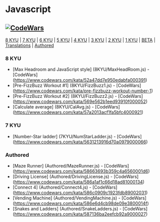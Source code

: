 # Javascript
## [![CodeWars](https://www.codewars.com/users/adrian.eyre/badges/large)](https://www.codewars.com/users/adrian.eyre "My Honor Badge") #

[8 KYU](#8KYU) | [7 KYU](#7KYU) | [6 KYU](#6KYU) | [5 KYU](#5KYU) | [4 KYU](#4KYU) | [3 KYU](#3KYU) | [2 KYU](#2KYU) | [1 KYU](#1KYU) | [BETA](#BETA) | [Translations](#TRAN) | [Authored](#AUTH)

### <a name="8KYU">8 KYU</a>
* [Max Headroom and JavaScript style] (8KYU/MaxHeadRoom.js) - [CodeWars] (https://www.codewars.com/kata/52a47dd7e950edabfa000391)
* [Pre-FizzBuzz Workout #1] (8KYU/FizzBuzz1.js) - [CodeWars] (https://www.codewars.com/kata/pre-fizzbuzz-workout-number-1)
* [Pre-FizzBuzz Workout #2] (8KYU/FizzBuzz2.js) - [CodeWars] (https://www.codewars.com/kata/569e562b1eed93910f000052)
* [Calculate average] (8KYU/CalAvg.js) - [CodeWars] (https://www.codewars.com/kata/57a2013acf1fa5bfc4000921)

### <a name="7KYU">7 KYU</a>
* [Number-Star ladder] (7KYU/NumStarLadder.js) - [CodeWars] (https://www.codewars.com/kata/5631213916d70a0979000066)

### <a name="AUTH">Authored</a>
* [Maze Runner] (Authored/MazeRunner.js) - [CodeWars] (https://www.codewars.com/kata/58663693b359c4a6560001d6)
* [Driving License] (Authored/DrivingLicense.js) - [CodeWars] (https://www.codewars.com/kata/586a1af1c66d18ad81000134)
* [Connect 4] (Authored/Connect4.js) - [CodeWars] (https://www.codewars.com/kata/586c0909c1923fdb89002031)
* [Vending Machine] (Authored/VendingMachine.js) - [CodeWars] (https://www.codewars.com/kata/586e6d4cb98de09e3800014f)
* [Snakes and Ladders] (Authored/SnakeLadders.js) - [CodeWars] (https://www.codewars.com/kata/587136ba2eefcb92a9000027)
